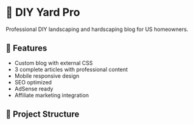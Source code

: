 # 🏡 DIY Yard Pro

Professional DIY landscaping and hardscaping blog for US homeowners.

## 🌟 Features

- Custom blog with external CSS
- 3 complete articles with professional content
- Mobile responsive design
- SEO optimized
- AdSense ready
- Affiliate marketing integration

## 📁 Project Structure
